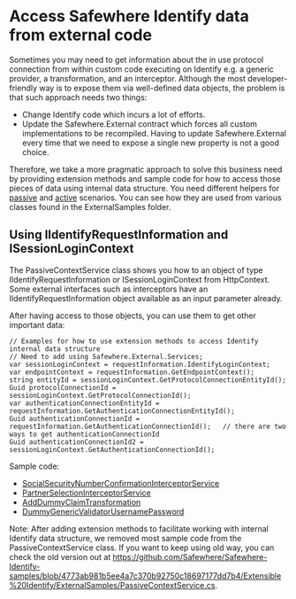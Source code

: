# Access Safewhere Identify data from external code

Sometimes you may need to get information about the in use protocol connection from within custom code executing on Identify e.g. a generic provider, a transformation, and an interceptor.
Although the most developer-friendly way is to expose them via well-defined data objects, the problem is that such approach needs two things:

- Change Identify code which incurs a lot of efforts.
- Update the Safewhere.External contract which forces all custom implementations to be recompiled. Having to update Safewhere.External every time that we need to expose a single new property is not a good choice.

Therefore, we take a more pragmatic approach to solve this business need by providing extension methods and sample code for how to access those pieces of data using internal data structure.
You need different helpers for [passive](../ExternalSamples/PassiveContextService.cs) and [active](../ExternalSamples/ActiveContextService.cs) scenarios. You can see how they are used from various classes found in the ExternalSamples folder.

## Using IIdentifyRequestInformation and ISessionLoginContext

The PassiveContextService class shows you how to an object of type IIdentifyRequestInformation or ISessionLoginContext from HttpContext. Some external interfaces such as interceptors have an IIdentifyRequestInformation object available as an input parameter already.

After having access to those objects, you can use them to get other important data:

```CSharp
// Examples for how to use extension methods to access Identify internal data structure
// Need to add using Safewhere.External.Services;
var sessionLoginContext = requestInformation.IdentifyLoginContext;
var endpointContext = requestInformation.GetEndpointContext();
string entityId = sessionLoginContext.GetProtocolConnectionEntityId();
Guid protocolConnectionId = sessionLoginContext.GetProtocolConnectionId();
var authenticationConnectionEntityId = requestInformation.GetAuthenticationConnectionEntityId();
Guid authenticationConnectionId = requestInformation.GetAuthenticationConnectionId();   // there are two ways to get authenticationConnectionId
Guid authenticationConnectionId2 = sessionLoginContext.GetAuthenticationConnectionId();
```

Sample code:

- [SocialSecurityNumberConfirmationInterceptorService](../ExternalSamples/SocialSecurityNumberConfirmationInterceptorService.cs)
- [PartnerSelectionInterceptorService](../ExternalSamples/PartnerSelectionInterceptorService.cs)
- [AddDummyClaimTransformation](../ExternalSamples/AddDummyClaimTransformation.cs)
- [DummyGenericValidatorUsernamePassword](../ExternalSamples/DummyGenericValidatorUsernamePassword.cs)

Note: After adding extension methods to facilitate working with internal Identify data structure, we removed most sample code from the PassiveContextService class. If you want to keep using old way, you can check the old version out at https://github.com/Safewhere/Safewhere-Identify-samples/blob/4773ab981b5ee4a7c370b92750c18697177dd7b4/Extensible%20Identify/ExternalSamples/PassiveContextService.cs.